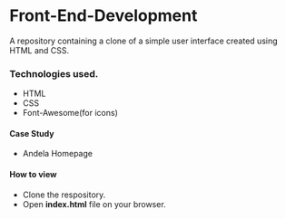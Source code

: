 # Front-End-Development
A repository containing a clone of a simple user interface created using HTML and CSS.</br>
### Technologies used.
* HTML</br>
* CSS</br>
* Font-Awesome(for icons)
#### Case Study
* Andela Homepage</br>

#### How to view
* Clone the respository.</br>
* Open <b>index.html</b> file on your browser.
